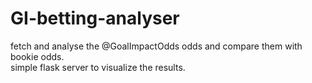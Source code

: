# GI-betting-analyser

fetch and analyse the @GoalImpactOdds odds and compare them with bookie odds.  
simple flask server to visualize the results. 